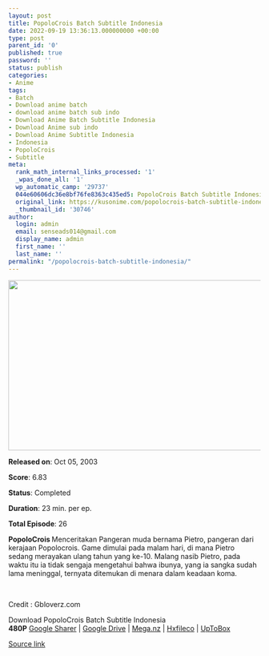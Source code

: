 ```yaml
---
layout: post
title: PopoloCrois Batch Subtitle Indonesia
date: 2022-09-19 13:36:13.000000000 +00:00
type: post
parent_id: '0'
published: true
password: ''
status: publish
categories:
- Anime
tags:
- Batch
- Download anime batch
- download anime batch sub indo
- Download Anime Batch Subtitle Indonesia
- Download Anime sub indo
- Download Anime Subtitle Indonesia
- Indonesia
- PopoloCrois
- Subtitle
meta:
  rank_math_internal_links_processed: '1'
  _wpas_done_all: '1'
  wp_automatic_camp: '29737'
  044e60606dc36e8bf76fe8363c435ed5: PopoloCrois Batch Subtitle Indonesia
  original_link: https://kusonime.com/popolocrois-batch-subtitle-indonesia/
  _thumbnail_id: '30746'
author:
  login: admin
  email: senseads014@gmail.com
  display_name: admin
  first_name: ''
  last_name: ''
permalink: "/popolocrois-batch-subtitle-indonesia/"
---
```

<p><img width="605" height="340" src="{{ site.baseurl }}/assets/2022/09/PopoloCrois-605x340.jpg" class="attachment-thumb-large size-thumb-large wp-post-image" alt="" loading="lazy" title="PopoloCrois Batch Subtitle Indonesia" srcset="https://kusonime.com/wp-content/uploads/2022/03/PopoloCrois-605x340.jpg 605w, https://kusonime.com/wp-content/uploads/2022/03/PopoloCrois-300x169.jpg 300w, https://kusonime.com/wp-content/uploads/2022/03/PopoloCrois-768x432.jpg 768w, https://kusonime.com/wp-content/uploads/2022/03/PopoloCrois-520x292.jpg 520w, https://kusonime.com/wp-content/uploads/2022/03/PopoloCrois.jpg 1000w" sizes="(max-width: 605px) 100vw, 605px" />
<p><b>Released on</b>: Oct 05, 2003</p>
<p>
<p><b>Score</b>: 6.83</p>
<p>
<p><b>Status</b>: Completed</p>
<p>
<p><b>Duration</b>: 23 min. per ep.</p>
<p>
<p><b>Total Episode</b>: 26</p>
<p>
<p><strong>PopoloCrois </strong> Menceritakan Pangeran muda bernama Pietro, pangeran dari kerajaan Popolocrois. Game dimulai pada malam hari, di mana Pietro sedang merayakan ulang tahun yang ke-10. Malang nasib Pietro, pada waktu itu ia tidak sengaja mengetahui bahwa ibunya, yang ia sangka sudah lama meninggal, ternyata ditemukan di menara dalam keadaan koma.</p>
<p>
<p> </p>
<p>
<p>Credit : Gbloverz.com</p>
<p>
<div class="smokeddl">
<div class="smokettl">Download PopoloCrois Batch Subtitle Indonesia</div>
<div class="smokeurl"><strong>480P</strong> <a href="https://acefile.co/f/70249264/kusonime-popolocrois-2003-rar" target="_blank" rel="noopener noreferrer">Google Sharer</a> | <a href="https://drive.google.com/uc?export=download&amp;id=1C2vCRuJkx4l29O3VDXFEBmDyiwgePtgt" target="_blank" rel="noopener">Google Drive</a> | <a href="https://mega.nz/file/fWwxHC7K#weMqLigO5MM2vDzMxa6iGYd3aHFF-gy3EIxdjPmc7yU" target="_blank" rel="noopener">Mega.nz</a> | <a href="https://hxfile.co/i01xixfcwdxk" target="_blank" rel="noopener">Hxfileco</a> | <a href="https://uptobox.com/xiuert9jfa6s" target="_blank" rel="noopener">UpToBox</a></div>
</div>
<p><a href="https://kusonime.com/popolocrois-batch-subtitle-indonesia/">Source link </a></p>
